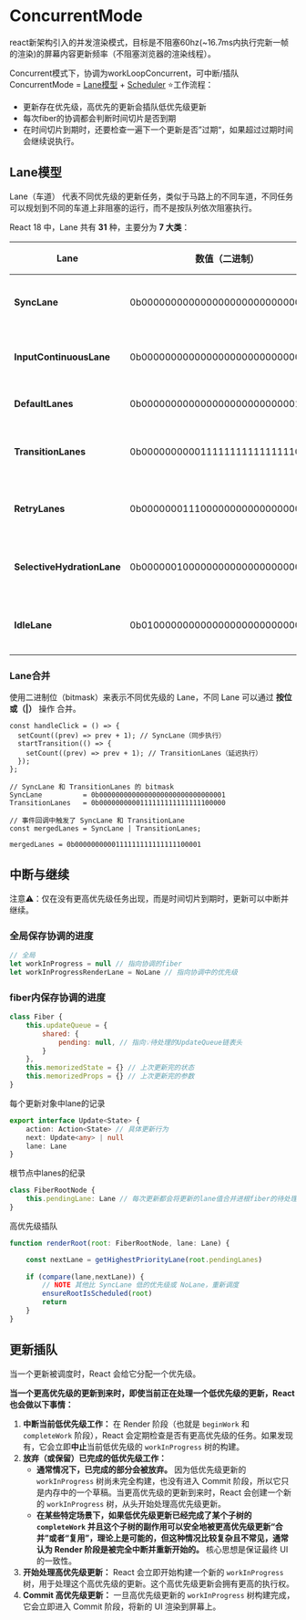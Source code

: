 # ConcurrentMode
react新架构引入的并发渲染模式，目标是不阻塞60hz(~16.7ms内执行完新一帧的渲染)的屏幕内容更新频率（不阻塞浏览器的渲染线程）。

Concurrent模式下，协调为workLoopConcurrent，可中断/插队
ConcurrentMode = [Lane模型](#Lane模型) + [Scheduler](Scheduler.md)
⭐️工作流程：
- 更新存在优先级，高优先的更新会插队低优先级更新
- 每次fiber的协调都会判断时间切片是否到期
- 在时间切片到期时，还要检查一遍下一个更新是否”过期“，如果超过过期时间会继续说执行。

## Lane模型
Lane（车道） 代表不同优先级的更新任务，类似于马路上的不同车道，不同任务可以规划到不同的车道上非阻塞的运行，而不是按队列依次阻塞执行。

React 18 中，Lane 共有 **31** 种，主要分为 **7 大类**：

| **Lane**                   | **数值（二进制）**                       | 过期时间   | **说明**                             |
| -------------------------- | --------------------------------- | ------ | ---------------------------------- |
| **SyncLane**               | 0b0000000000000000000000000000001 | -1ms   | **同步更新（最高优先级）**，如 onClick setState |
| **InputContinuousLane**    | 0b0000000000000000000000000000010 | 250ms  | **输入相关的更新**，如 onChange setState    |
| **DefaultLanes**           | 0b0000000000000000000000000011100 | 5000ms | **默认更新**，如 effect setState         |
| **TransitionLanes**        | 0b0000000000111111111111111100000 | ~      | **过渡更新**，如 useTransition 触发的 UI 更新 |
| **RetryLanes**             | 0b0000000111000000000000000000000 | ~      | **重试更新**，用于 Suspense 失败后重新尝试       |
| **SelectiveHydrationLane** | 0b0000001000000000000000000000000 | ~      | **水合过程的选择性更新**，用于 SSR（服务器端渲染）      |
| **IdleLane**               | 0b0100000000000000000000000000000 | ~      | **空闲更新（最低优先级）**，适用于后台任务            |

### Lane合并
使用二进制位（bitmask）来表示不同优先级的 Lane，不同 Lane 可以通过 **按位或（|）** 操作 合并。
```tsx
const handleClick = () => {
  setCount((prev) => prev + 1); // SyncLane（同步执行）
  startTransition(() => {
    setCount((prev) => prev + 1); // TransitionLanes（延迟执行）
  });
};

// SyncLane 和 TransitionLanes 的 bitmask
SyncLane          = 0b0000000000000000000000000000001
TransitionLanes   = 0b0000000000111111111111111100000

// 事件回调中触发了 SyncLane 和 TransitionLane
const mergedLanes = SyncLane | TransitionLanes;

mergedLanes = 0b0000000000111111111111111100001
```


## 中断与继续

注意⚠️：仅在没有更高优先级任务出现，而是时间切片到期时，更新可以中断并继续。

### 全局保存协调的进度
```javascript
// 全局
let workInProgress = null // 指向协调的fiber
let workInProgressRenderLane = NoLane // 指向协调中的优先级
```
### fiber内保存协调的进度
```javascript
class Fiber {
	this.updateQueue = {
		shared: {
			pending: null, // 指向💡待处理的UpdateQueue链表头
		}
	},
	this.memorizedState = {} // 上次更新完的状态
	this.memorizedProps = {} // 上次更新完的参数
}
```
每个更新对象中lane的记录
```typescript
export interface Update<State> {
	action: Action<State> // 具体更新行为
	next: Update<any> | null
	lane: Lane
}
```
根节点中lanes的纪录
```javascript
class FiberRootNode {
	this.pendingLane: Lane // 每次更新都会将更新的lane值合并进根fiber的待处理lanes记录中
}
```
高优先级插队
```javascript
function renderRoot(root: FiberRootNode, lane: Lane) {

	const nextLane = getHighestPriorityLane(root.pendingLanes)
	
	if (compare(lane,nextLane)) {
		// NOTE 其他比 SyncLane 低的优先级或 NoLane，重新调度
		ensureRootIsScheduled(root)
		return
	}
}
```

## 更新插队
当一个更新被调度时，React 会给它分配一个优先级。

**当一个更高优先级的更新到来时，即使当前正在处理一个低优先级的更新，React 也会做以下事情：**

1. **中断当前低优先级工作：** 在 Render 阶段（也就是 `beginWork` 和 `completeWork` 阶段），React 会定期检查是否有更高优先级的任务。如果发现有，它会立即**中止**当前低优先级的 `workInProgress` 树的构建。
2. **放弃（或保留）已完成的低优先级工作：**
    - **通常情况下，已完成的部分会被放弃。** 因为低优先级更新的 `workInProgress` 树尚未完全构建，也没有进入 Commit 阶段，所以它只是内存中的一个草稿。当更高优先级的更新到来时，React 会创建一个新的 `workInProgress` 树，从头开始处理高优先级更新。
    - **在某些特定场景下，如果低优先级更新已经完成了某个子树的 `completeWork` 并且这个子树的副作用可以安全地被更高优先级更新“合并”或者“复用”，理论上是可能的，但这种情况比较复杂且不常见，通常认为 Render 阶段是被完全中断并重新开始的。** 核心思想是保证最终 UI 的一致性。
3. **开始处理高优先级更新：** React 会立即开始构建一个新的 `workInProgress` 树，用于处理这个高优先级的更新。这个高优先级更新会拥有更高的执行权。
4. **Commit 高优先级更新：** 一旦高优先级更新的 `workInProgress` 树构建完成，它会立即进入 Commit 阶段，将新的 UI 渲染到屏幕上。
